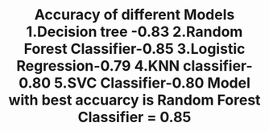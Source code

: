 <h1 align="center">
Accuracy of different Models
1.Decision tree -0.83
2.Random Forest Classifier-0.85
 3.Logistic Regression-0.79
 4.KNN classifier-0.80
5.SVC Classifier-0.80
Model with best accuarcy is Random Forest Classifier = 0.85
</h1>
